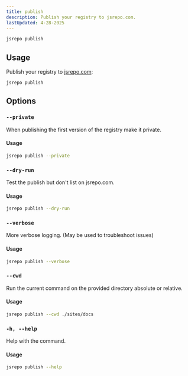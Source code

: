 ```yaml
---
title: publish
description: Publish your registry to jsrepo.com.
lastUpdated: 4-28-2025
---
```


```sh
jsrepo publish
```

## Usage

Publish your registry to [jsrepo.com](https://jsrepo.com):

```sh
jsrepo publish
```

## Options

### `--private`

When publishing the first version of the registry make it private.

#### Usage

```sh
jsrepo publish --private
```

### `--dry-run`

Test the publish but don't list on jsrepo.com.

#### Usage

```sh
jsrepo publish --dry-run
```

### `--verbose`

More verbose logging. (May be used to troubleshoot issues)

#### Usage

```sh
jsrepo publish --verbose
```

### `--cwd`

Run the current command on the provided directory absolute or relative.

#### Usage

```sh
jsrepo publish --cwd ./sites/docs
```

### `-h, --help`

Help with the command.

#### Usage

```sh
jsrepo publish --help
```
